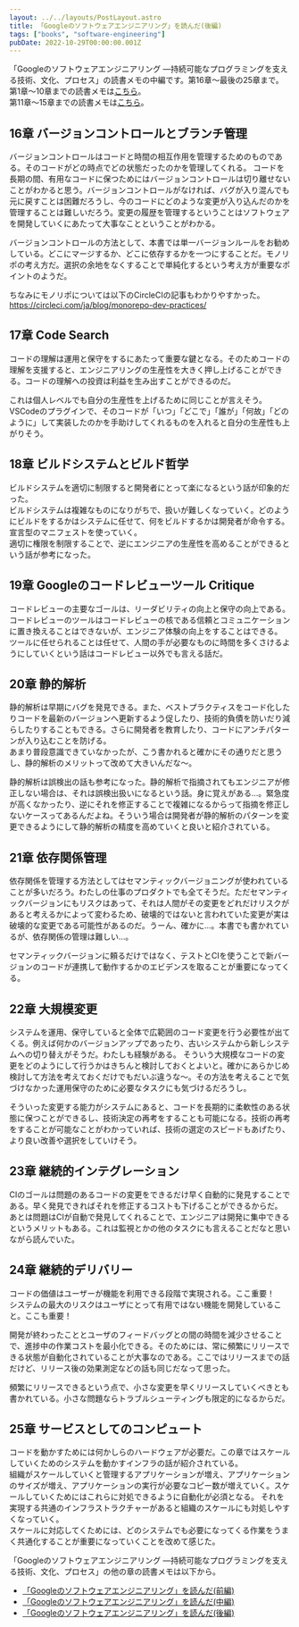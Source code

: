 ```yaml
---
layout: ../../layouts/PostLayout.astro
title: 「Googleのソフトウェアエンジニアリング」を読んだ(後編)
tags: ["books", "software-engineering"]
pubDate: 2022-10-29T00:00:00.001Z
---
```


「Googleのソフトウェアエンジニアリング ―持続可能なプログラミングを支える技術、文化、プロセス」の読書メモの中編です。第16章〜最後の25章まで。  
第1章〜10章までの読書メモは<a href="https://kanoe.dev/blog/google-software-engineering" target="_blank">こちら</a>。  
第11章〜15章までの読書メモは<a href="https://kanoe.dev/blog/google-software-engineering-2" target="_blank">こちら</a>。  


## 16章 バージョンコントロールとブランチ管理
バージョンコントロールはコードと時間の相互作用を管理するためのものである。そのコードがどの時点でどの状態だったのかを管理してくれる。
コードを長期の間、有用なコードに保つためにはバージョンコントロールは切り離せないことがわかると思う。バージョンコントロールがなければ、バグが入り混んでも元に戻すことは困難だろうし、今のコードにどのような変更が入り込んだのかを管理することは難しいだろう。変更の履歴を管理するということはソフトウェアを開発していくにあたって大事なことということがわかる。

バージョンコントロールの方法として、本書では単一バージョンルールをお勧めしている。どこにマージするか、どこに依存するかを一つにすることだ。モノリポの考え方だ。選択の余地をなくすることで単純化するという考え方が重要なポイントのようだ。

ちなみにモノリポについては以下のCircleCIの記事もわかりやすかった。  
https://circleci.com/ja/blog/monorepo-dev-practices/

## 17章 Code Search
コードの理解は運用と保守をするにあたって重要な鍵となる。そのためコードの理解を支援すると、エンジニアリングの生産性を大きく押し上げることができる。コードの理解への投資は利益を生み出すことができるのだ。

これは個人レベルでも自分の生産性を上げるために同じことが言えそう。VSCodeのプラグインで、そのコードが「いつ」「どこで」「誰が」「何故」「どのように」して実装したのかを手助けしてくれるものを入れると自分の生産性も上がりそう。

## 18章 ビルドシステムとビルド哲学
ビルドシステムを適切に制限すると開発者にとって楽になるという話が印象的だった。  
ビルドシステムは複雑なものになりがちで、扱いが難しくなっていく。どのようにビルドをするかはシステムに任せて、何をビルドするかは開発者が命令する。宣言型のマニフェストを使っていく。  
適切に権限を制限することで、逆にエンジニアの生産性を高めることができるという話が参考になった。

## 19章 Googleのコードレビューツール Critique
コードレビューの主要なゴールは、リーダビリティの向上と保守の向上である。
コードレビューのツールはコードレビューの核である信頼とコミュニケーションに置き換えることはできないが、エンジニア体験の向上をすることはできる。  
ツールに任せられることは任せて、人間の手が必要なものに時間を多くさけるようにしていくという話はコードレビュー以外でも言える話だ。

## 20章 静的解析
静的解析は早期にバグを発見できる。また、ベストプラクティスをコード化したりコードを最新のバージョンへ更新するよう促したり、技術的負債を防いだり減らしたりすることもできる。さらに開発者を教育したり、コードにアンチパターンが入り込むことを防げる。  
あまり普段意識できていなかったが、こう書かれると確かにその通りだと思うし、静的解析のメリットって改めて大きいんだな〜。

静的解析は誤検出の話も参考になった。静的解析で指摘されてもエンジニアが修正しない場合は、それは誤検出扱いになるという話。身に覚えがある…。緊急度が高くなかったり、逆にそれを修正することで複雑になるからって指摘を修正しないケースってあるんだよね。そういう場合は開発者が静的解析のパターンを変更できるようにして静的解析の精度を高めていくと良いと紹介されている。

## 21章 依存関係管理
依存関係を管理する方法としてはセマンティックバージョニングが使われていることが多いだろう。わたしの仕事のプロダクトでも全てそうだ。ただセマンティックバージョンにもリスクはあって、それは人間がその変更をどれだけリスクがあると考えるかによって変わるため、破壊的ではないと言われていた変更が実は破壊的な変更である可能性があるのだ。うーん、確かに…。本書でも書かれているが、依存関係の管理は難しい…。

セマンティックバージョンに頼るだけではなく、テストとCIを使うことで新バージョンのコードが連携して動作するかのエビデンスを取ることが重要になってくる。

## 22章 大規模変更
システムを運用、保守していると全体で広範囲のコード変更を行う必要性が出てくる。例えば何かのバージョンアップであったり、古いシステムから新しシステムへの切り替えがそうだ。わたしも経験がある。
そういう大規模なコードの変更をどのようにして行うかはきちんと検討しておくとよいと。確かにあらかじめ検討して方法を考えておくだけでもだいぶ違うな〜。その方法を考えることで気づけなかった運用保守のために必要なタスクにも気づけるだろうし。

そういった変更する能力がシステムにあると、コードを長期的に柔軟性のある状態に保つことができるし、技術決定の再考をすることも可能になる。技術の再考をすることが可能なことがわかっていれば、技術の選定のスピードもあげたり、より良い改善や選択をしていけそう。

## 23章 継続的インテグレーション
CIのゴールは問題のあるコードの変更をできるだけ早く自動的に発見することである。早く発見できればそれを修正するコストも下げることができるからだ。  
あとは問題はCIが自動で発見してくれることで、エンジニアは開発に集中できるというメリットもある。これは監視とかの他のタスクにも言えることだなと思いながら読んでいた。

## 24章 継続的デリバリー
コードの価値はユーザーが機能を利用できる段階で実現される。ここ重要！  
システムの最大のリスクはユーザにとって有用ではない機能を開発していること。ここも重要！

開発が終わったこととユーザのフィードバッグとの間の時間を減少させることで、進捗中の作業コストを最小化できる。そのためには、常に頻繁にリリースできる状態が自動化されていることが大事なのである。ここではリリースまでの話だけど、リリース後の効果測定などの話も同じだなって思った。

頻繁にリリースできるという点で、小さな変更を早くリリースしていくべきとも書かれている。小さな問題ならトラブルシューティングも限定的になるからだ。

## 25章 サービスとしてのコンピュート
コードを動かすためには何かしらのハードウェアが必要だ。この章ではスケールしていくためのシステムを動かすインフラの話が紹介されている。  
組織がスケールしていくと管理するアプリケーションが増え、アプリケーションのサイズが増え、アプリケーションの実行が必要なコピー数が増えていく。スケールしていくためにはこれらに対処できるように自動化が必須となる。 それを実現する共通のインフラストラクチャーがあると組織のスケールにも対処しやすくなっていく。  
スケールに対応してくためには、どのシステムでも必要になってくる作業をうまく共通化することが重要になっていくことを改めて感じた。


「Googleのソフトウェアエンジニアリング ―持続可能なプログラミングを支える技術、文化、プロセス」の他の章の読書メモは以下から。
- <a href="https://kanoe.dev/blog/google-software-engineering" target="_blank">「Googleのソフトウェアエンジニアリング」を読んだ(前編)</a>
- <a href="https://kanoe.dev/blog/google-software-engineering-2" target="_blank">「Googleのソフトウェアエンジニアリング」を読んだ(中編)</a>
- <a href="https://kanoe.dev/blog/google-software-engineering-3" target="_blank">「Googleのソフトウェアエンジニアリング」を読んだ(後編)</a>
